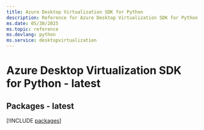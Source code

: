 ```yaml
---
title: Azure Desktop Virtualization SDK for Python
description: Reference for Azure Desktop Virtualization SDK for Python
ms.date: 05/30/2025
ms.topic: reference
ms.devlang: python
ms.service: desktopvirtualization
---
```

# Azure Desktop Virtualization SDK for Python - latest
## Packages - latest
[!INCLUDE [packages](desktop-virtualization-index.md)]